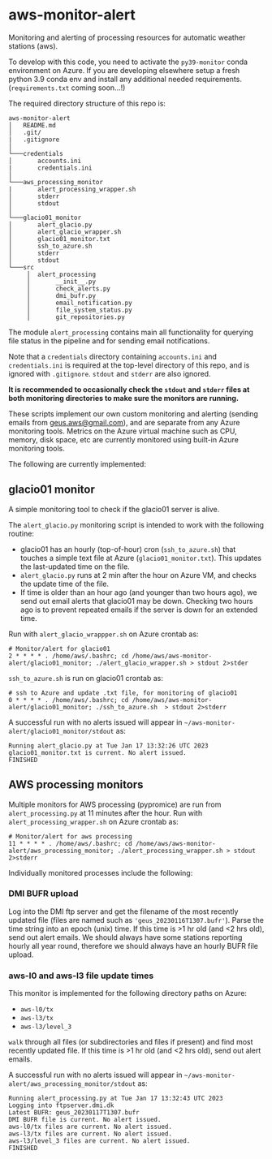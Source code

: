 # aws-monitor-alert
Monitoring and alerting of processing resources for automatic weather stations (aws).

To develop with this code, you need to activate the `py39-monitor` conda environment on Azure.
If you are developing elsewhere setup a fresh python 3.9 conda env and install any additional needed requirements.
(`requirements.txt` coming soon...!)

The required directory structure of this repo is:
```
aws-monitor-alert
│   README.md
│   .git/
|   .gitignore
│
└───credentials
│       accounts.ini
|       credentials.ini
│
└───aws_processing_monitor
|       alert_processing_wrapper.sh   
│       stderr   
│       stdout
│
└───glacio01_monitor
│       alert_glacio.py
│       alert_glacio_wrapper.sh
│       glacio01_monitor.txt
│       ssh_to_azure.sh
│       stderr
│       stdout
└───src
     │  alert_processing
     │       __init__.py
     │       check_alerts.py
     │       dmi_bufr.py
     │       email_notification.py
     │       file_system_status.py
     │       git_repositories.py
```
The module `alert_processing` contains main all functionality for querying file status in the pipeline and for sending email notifications.

Note that a `credentials` directory containing `accounts.ini` and `credentials.ini` is required at the top-level directory of this repo, and is ignored with `.gitignore`. `stdout` and `stderr` are also ignored.

**It is recommended to occasionally check the `stdout` and `stderr` files at both monitoring directories to make sure the monitors are running.**

These scripts implement our own custom monitoring and alerting (sending emails from geus.aws@gmail.com), and are separate from any Azure monitoring tools. Metrics on the Azure virtual machine such as CPU, memory, disk space, etc are currently monitored using built-in Azure monitoring tools.

The following are currently implemented:

## glacio01 monitor
A simple monitoring tool to check if the glacio01 server is alive.

The `alert_glacio.py` monitoring script is intended to work with the following routine:

- glacio01 has an hourly (top-of-hour) cron (`ssh_to_azure.sh`) that touches a simple text file at
  Azure (`glacio01_monitor.txt`). This updates the last-updated time on the file.
- `alert_glacio.py` runs at 2 min after the hour on Azure VM, and checks the update time of the file.
- If time is older than an hour ago (and younger than two hours ago),
  we send out email alerts that glacio01 may be down. Checking two hours
  ago is to prevent repeated emails if the server is down for an extended time.

Run with `alert_glacio_wrappper.sh` on Azure crontab as:

```
# Monitor/alert for glacio01
2 * * * * . /home/aws/.bashrc; cd /home/aws/aws-monitor-alert/glacio01_monitor; ./alert_glacio_wrapper.sh > stdout 2>stder
```

`ssh_to_azure.sh` is run on glacio01 crontab as:
```
# ssh to Azure and update .txt file, for monitoring of glacio01
0 * * * * . /home/aws/.bashrc; cd /home/aws/aws-monitor-alert/glacio01_monitor; ./ssh_to_azure.sh  > stdout 2>stderr
```
A successful run with no alerts issued will appear in `~/aws-monitor-alert/glacio01_monitor/stdout` as:
```
Running alert_glacio.py at Tue Jan 17 13:32:26 UTC 2023
glacio01_monitor.txt is current. No alert issued.
FINISHED
```

## AWS processing monitors

Multiple monitors for AWS processing (pypromice) are run from `alert_processing.py` at 11 minutes after the hour. Run with `alert_processing_wrapper.sh` on Azure crontab as:

```
# Monitor/alert for aws processing
11 * * * * . /home/aws/.bashrc; cd /home/aws/aws-monitor-alert/aws_processing_monitor; ./alert_processing_wrapper.sh > stdout 2>stderr
```
Individually monitored processes include the following:

### DMI BUFR upload

Log into the DMI ftp server and get the filename of the most recently updated file (files are named such as `'geus_20230116T1307.bufr'`). Parse the time string into an epoch (unix) time. If this time is >1 hr old (and <2 hrs old), send out alert emails. We should always have some stations reporting hourly all year round, therefore we should always have an hourly BUFR file upload.

### aws-l0 and aws-l3 file update times

This monitor is implemented for the following directory paths on Azure:

- `aws-l0/tx`
- `aws-l3/tx`
- `aws-l3/level_3`

`walk` through all files (or subdirectories and files if present) and find most recently updated file. If this time is >1 hr old (and <2 hrs old), send out alert emails.

A successful run with no alerts issued will appear in `~/aws-monitor-alert/aws_processing_monitor/stdout` as:
```
Running alert_processing.py at Tue Jan 17 13:32:43 UTC 2023
Logging into ftpserver.dmi.dk
Latest BUFR: geus_20230117T1307.bufr
DMI BUFR file is current. No alert issued.
aws-l0/tx files are current. No alert issued.
aws-l3/tx files are current. No alert issued.
aws-l3/level_3 files are current. No alert issued.
FINISHED
```
